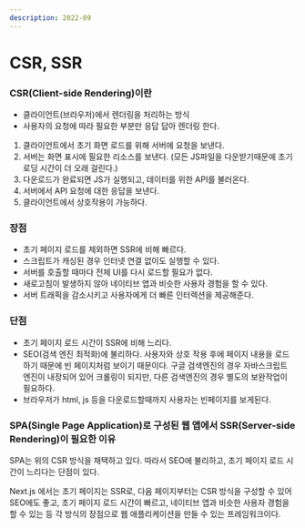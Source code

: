 ```yaml
---
description: 2022-09
---
```


# CSR, SSR

### CSR(Client-side Rendering)이란&#x20;

* 클라이언트(브라우저)에서 렌더링을 처리하는 방식&#x20;
* 사용자의 요청에 따라 필요한 부분만 응답 답아 렌더링 한다.

1. 클라이언트에서 초기 화면 로드를 위해 서버에 요청을 보낸다.&#x20;
2. 서버는 화면 표시에 필요한 리소스를 보낸다. (모든 JS파일을 다운받기때문에 초기 로딩 시간이 더 오래 걸린다.)
3. 다운로드가 완료되면 JS가 실행되고, 데이터를 위한 API를 불러온다.&#x20;
4. 서버에서 API 요청에 대한 응답을 보낸다.&#x20;
5. 클라이언트에서 상호작용이 가능하다.&#x20;



### 장점

* 초기 페이지 로드를 제외하면 SSR에 비해 빠르다.
* 스크립트가 캐싱된 경우 인터넷 연결 없이도 실행할 수 있다.
* 서버를 호출할 때마다 전체 UI를 다시 로드할 필요가 없다.
* 새로고침이 발생하지 않아 네이티브 앱과 비슷한 사용자 경험을 할 수 있다.
* 서버 트래픽을 감소시키고 사용자에게 더 빠른 인터렉션을 제공해준다.

### 단점

* 초기 페이지 로드 시간이 SSR에 비해 느리다.
* SEO(검색 엔진 최적화)에 불리하다. 사용자와 상호 작용 후에 페이지 내용을 로드하기 때문에 빈 페이지처럼 보이기 때문이다. 구글 검색엔진의 경우 자바스크립트 엔진이 내장되어 있어 크롤링이 되지만, 다른 검색엔진의 경우 별도의 보완작업이 필요하다.
* 브라우저가 html, js 등을 다운로드할때까지 사용자는 빈페이지를 보게된다.



### SPA(Single Page Application)로 구성된 웹 앱에서 SSR(Server-side Rendering)이 필요한 이유

SPA는 위의 CSR 방식을 채택하고 있다. 따라서 SEO에 불리하고, 초기 페이지 로드 시간이 느리다는 단점이 있다.&#x20;

Next.js 에서는 초기 페이지는 SSR로, 다음 페이지부터는 CSR 방식을 구성할 수 있어 SEO에도 좋고, 초기 페이지 로드 시간이 빠르고, 네이티브 앱과 비슷한 사용자 경험을 할 수 있는 등 각 방식의 장점으로 웹 애플리케이션을 만들 수 있는 프레임워크이다.&#x20;
